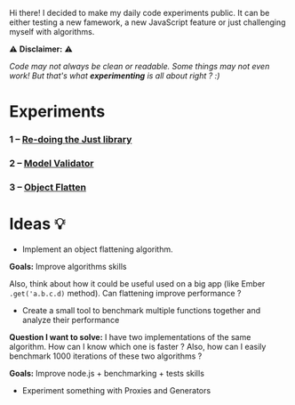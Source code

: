 Hi there! I decided to make my daily code experiments public. It can be either testing a new famework, a new JavaScript feature or just challenging myself with algorithms.

⚠️ **Disclaimer:** ⚠️

_Code may not always be clean or readable. Some things may not even work!_
_But that's what **experimenting** is all about right ? :)_

# Experiments

### 1 – [Re-doing the Just library](https://github.com/dcamilleri/experiments/tree/master/redoing-just)
### 2 – [Model Validator](https://github.com/dcamilleri/experiments/tree/master/model-validator)
### 3 – [Object Flatten](https://github.com/dcamilleri/experiments/tree/master/object-flatten)

# Ideas 💡

- Implement an object flattening algorithm.

**Goals:**
Improve algorithms skills

Also, think about how it could be useful used on a big app (like Ember `.get('a.b.c.d)` method). Can flattening improve performance ?

- Create a small tool to benchmark multiple functions together and analyze their performance

**Question I want to solve:**
I have two implementations of the same algorithm. How can I know which one is faster ? Also, how can I easily benchmark 1000 iterations of these two algorithms ?

**Goals:**
Improve node.js + benchmarking + tests skills

- Experiment something with Proxies and Generators
